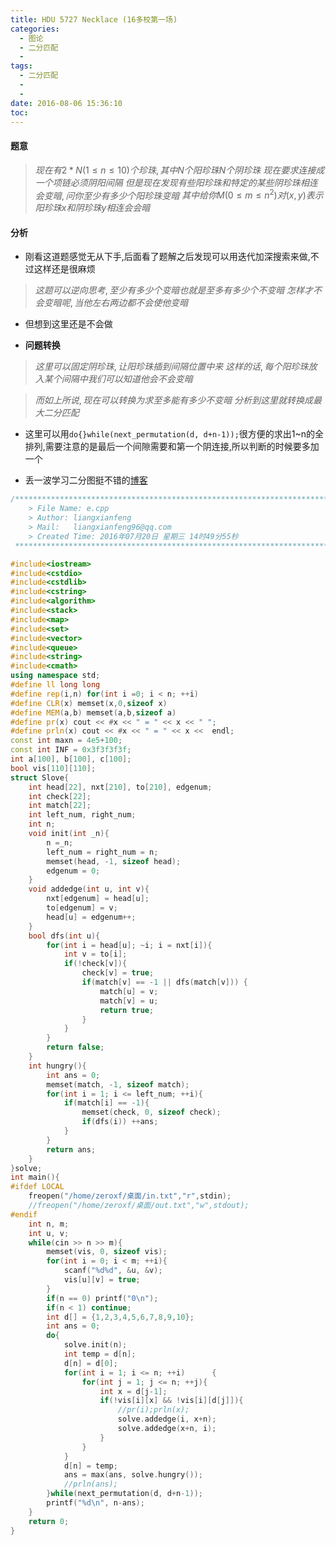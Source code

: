 ```yaml
---
title: HDU 5727 Necklace (16多校第一场)
categories:
  - 图论
  - 二分匹配
  - 
tags:
  - 二分匹配
  - 
  - 
date: 2016-08-06 15:36:10
toc: 
---
```


#### 题意
>	$现在有2*N(1\leq n\leq 10)个珍珠,其中N个阳珍珠N个阴珍珠$
>	$现在要求连接成一个项链必须阴阳间隔$
>	$但是现在发现有些阳珍珠和特定的某些阴珍珠相连会变暗,问你至少有多少个阳珍珠变暗$
>	$其中给你M(0\leq m\leq n ^2)对(x,y)表示阳珍珠x和阴珍珠y相连会会暗$
<!-- more -->
#### 分析
-	刚看这道题感觉无从下手,后面看了题解之后发现可以用迭代加深搜索来做,不过这样还是很麻烦

>	$这题可以逆向思考,至少有多少个变暗也就是至多有多少个不变暗$
>	$怎样才不会变暗呢,当他左右两边都不会使他变暗$

-	但想到这里还是不会做

-	**问题转换**

>	$这里可以固定阴珍珠,让阳珍珠插到间隔位置中来$
>	$这样的话,每个阳珍珠放入某个间隔中我们可以知道他会不会变暗$

>	$而如上所说,现在可以转换为求至多能有多少不变暗$
>	$分析到这里就转换成最大二分匹配$

-  这里可以用`do{}while(next_permutation(d, d+n-1));`很方便的求出1~n的全排列,需要注意的是最后一个间隙需要和第一个阴连接,所以判断的时候要多加一个

- 	丢一波学习二分图挺不错的[博客](http://www.renfei.org/blog/bipartite-matching.html)

``` cpp
/*************************************************************************
    > File Name: e.cpp
    > Author: liangxianfeng
    > Mail:   liangxianfeng96@qq.com
    > Created Time: 2016年07月20日 星期三 14时49分55秒
 ************************************************************************/

#include<iostream>
#include<cstdio>
#include<cstdlib>
#include<cstring>
#include<algorithm>
#include<stack>
#include<map>
#include<set>
#include<vector>
#include<queue>
#include<string>
#include<cmath>
using namespace std;
#define ll long long
#define rep(i,n) for(int i =0; i < n; ++i)
#define CLR(x) memset(x,0,sizeof x)
#define MEM(a,b) memset(a,b,sizeof a)
#define pr(x) cout << #x << " = " << x << " ";
#define prln(x) cout << #x << " = " << x <<  endl; 
const int maxn = 4e5+100;
const int INF = 0x3f3f3f3f;
int a[100], b[100], c[100];
bool vis[110][110];
struct Slove{
    int head[22], nxt[210], to[210], edgenum;
    int check[22];
    int match[22];
    int left_num, right_num;
    int n;
    void init(int _n){
        n =_n;
        left_num = right_num = n;
        memset(head, -1, sizeof head);
        edgenum = 0;
    }
    void addedge(int u, int v){
        nxt[edgenum] = head[u];
        to[edgenum] = v;
        head[u] = edgenum++;
    }
    bool dfs(int u){
        for(int i = head[u]; ~i; i = nxt[i]){
            int v = to[i];
            if(!check[v]){
                check[v] = true;
                if(match[v] == -1 || dfs(match[v])) {
                    match[u] = v;
                    match[v] = u;
                    return true;
                }
            }
        }
        return false;
    }
    int hungry(){
        int ans = 0;
        memset(match, -1, sizeof match);
        for(int i = 1; i <= left_num; ++i){
            if(match[i] == -1){
                memset(check, 0, sizeof check);
                if(dfs(i)) ++ans;
            }
        }
        return ans;
    }
}solve;
int main(){
#ifdef LOCAL
	freopen("/home/zeroxf/桌面/in.txt","r",stdin);
	//freopen("/home/zeroxf/桌面/out.txt","w",stdout);
#endif
    int n, m;
    int u, v;
    while(cin >> n >> m){
        memset(vis, 0, sizeof vis);
        for(int i = 0; i < m; ++i){
            scanf("%d%d", &u, &v);
            vis[u][v] = true;
        }
        if(n == 0) printf("0\n");
        if(n < 1) continue;
        int d[] = {1,2,3,4,5,6,7,8,9,10};
        int ans = 0;
        do{
            solve.init(n);
            int temp = d[n];
            d[n] = d[0];
            for(int i = 1; i <= n; ++i)      {
                for(int j = 1; j <= n; ++j){
                    int x = d[j-1];
                    if(!vis[i][x] && !vis[i][d[j]]){
                        //pr(i);prln(x);
                        solve.addedge(i, x+n);
                        solve.addedge(x+n, i);
                    }
                }
            }
            d[n] = temp;
            ans = max(ans, solve.hungry());
            //prln(ans);
        }while(next_permutation(d, d+n-1));
        printf("%d\n", n-ans);
    }
	return 0;
}

```
